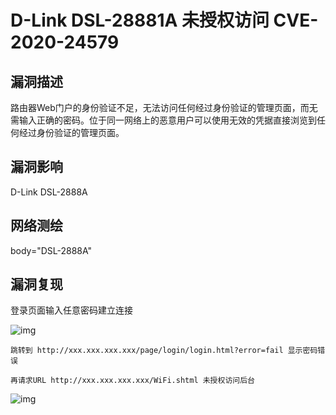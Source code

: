 # D-Link DSL-28881A 未授权访问 CVE-2020-24579

## 漏洞描述

路由器Web门户的身份验证不足，无法访问任何经过身份验证的管理页面，而无需输入正确的密码。位于同一网络上的恶意用户可以使用无效的凭据直接浏览到任何经过身份验证的管理页面。

## 漏洞影响

<a-checkbox checked>D-Link DSL-2888A</a-checkbox></br>

## 网络测绘

<a-checkbox checked>body="DSL-2888A"</a-checkbox></br>

## 漏洞复现

登录页面输入任意密码建立连接



![img](/assets/PeiQi-Wiki/img/link-1-20220314115142626.png)



```
跳转到 http://xxx.xxx.xxx.xxx/page/login/login.html?error=fail 显示密码错误

再请求URL http://xxx.xxx.xxx.xxx/WiFi.shtml 未授权访问后台
```

![img](/assets/PeiQi-Wiki/img/link-2.png)